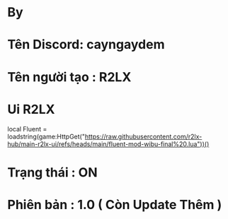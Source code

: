 
# By 
# Tên Discord: cayngaydem
# Tên người tạo : R2LX
# Ui R2LX 

local Fluent = loadstring(game:HttpGet("https://raw.githubusercontent.com/r2lx-hub/main-r2lx-ui/refs/heads/main/fluent-mod-wibu-final%20.lua"))()

# Trạng thái : ON
# Phiên bản : 1.0 ( Còn Update Thêm )
